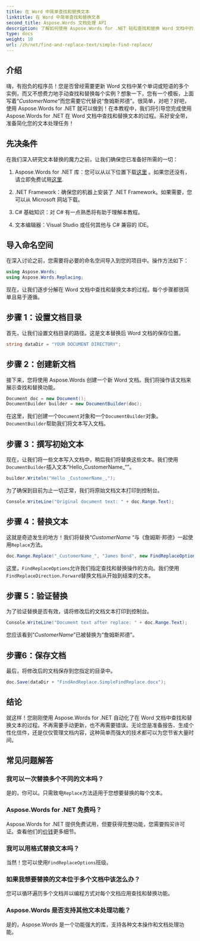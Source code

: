 ```yaml
---
title: 在 Word 中简单查找和替换文本
linktitle: 在 Word 中简单查找和替换文本
second_title: Aspose.Words 文档处理 API
description: 了解如何使用 Aspose.Words for .NET 轻松查找和替换 Word 文档中的文本。包含分步指南。
type: docs
weight: 10
url: /zh/net/find-and-replace-text/simple-find-replace/
---
```

## 介绍

嗨，有抱负的程序员！您是否曾经需要更新 Word 文档中某个单词或短语的多个实例，而又不想费力地手动查找和替换每个实例？想象一下，您有一个模板，上面写着“_CustomerName_“而您需要它代替说“詹姆斯邦德”。很简单，对吧？好吧，使用 Aspose.Words for .NET 就可以做到！在本教程中，我们将引导您完成使用 Aspose.Words for .NET 在 Word 文档中查找和替换文本的过程。系好安全带，准备简化您的文本处理任务！

## 先决条件

在我们深入研究文本替换的魔力之前，让我们确保您已准备好所需的一切：

1.  Aspose.Words for .NET 库：您可以从以下位置下载[这里](https://releases.aspose.com/words/net/) 。如果您还没有，请立即免费试用[这里](https://releases.aspose.com/).

2. .NET Framework：确保您的机器上安装了 .NET Framework。如果需要，您可以从 Microsoft 网站下载。

3. C# 基础知识：对 C# 有一点熟悉将有助于理解本教程。

4. 文本编辑器：Visual Studio 或任何其他与 C# 兼容的 IDE。

## 导入命名空间

在深入讨论之前，您需要将必要的命名空间导入到您的项目中。操作方法如下：

```csharp
using Aspose.Words;
using Aspose.Words.Replacing;
```

现在，让我们逐步分解在 Word 文档中查找和替换文本的过程。每个步骤都很简单且易于遵循。

## 步骤 1：设置文档目录

首先，让我们设置文档目录的路径。这是文本替换后 Word 文档的保存位置。

```csharp
string dataDir = "YOUR DOCUMENT DIRECTORY";
```

## 步骤 2：创建新文档

接下来，您将使用 Aspose.Words 创建一个新 Word 文档。我们将操作该文档来展示查找和替换功能。

```csharp
Document doc = new Document();
DocumentBuilder builder = new DocumentBuilder(doc);
```

在这里，我们创建一个`Document`对象和一个`DocumentBuilder`对象。`DocumentBuilder`帮助我们将文本写入文档。

## 步骤 3：撰写初始文本

现在，让我们将一些文本写入文档中，稍后我们将替换这些文本。我们使用`DocumentBuilder`插入文本“Hello_CustomerName_“”。

```csharp
builder.Writeln("Hello _CustomerName_,");
```

为了确保到目前为止一切正常，我们将原始文档文本打印到控制台。

```csharp
Console.WriteLine("Original document text: " + doc.Range.Text);
```

## 步骤 4：替换文本

这就是奇迹发生的地方！我们将替换“_CustomerName_ “与《詹姆斯·邦德》一起使用`Replace`方法。 

```csharp
doc.Range.Replace("_CustomerName_", "James Bond", new FindReplaceOptions(FindReplaceDirection.Forward));
```

这里，`FindReplaceOptions`允许我们指定查找和替换操作的方向。我们使用`FindReplaceDirection.Forward`替换文档从开始到结束的文本。

## 步骤 5：验证替换

为了验证替换是否有效，请将修改后的文档文本打印到控制台。

```csharp
Console.WriteLine("Document text after replace: " + doc.Range.Text);
```

您应该看到“_CustomerName_”已被替换为“詹姆斯邦德”。

## 步骤6：保存文档

最后，将修改后的文档保存到您指定的目录中。

```csharp
doc.Save(dataDir + "FindAndReplace.SimpleFindReplace.docx");
```

## 结论

就这样！您刚刚使用 Aspose.Words for .NET 自动化了在 Word 文档中查找和替换文本的过程。不再需要手动更新，也不再需要错误。无论您是准备报告、生成个性化信件，还是仅仅管理文档内容，这种简单而强大的技术都可以为您节省大量时间。

## 常见问题解答

### 我可以一次替换多个不同的文本吗？
是的，你可以。只需致电`Replace`方法适用于您想要替换的每个文本。

### Aspose.Words for .NET 免费吗？
Aspose.Words for .NET 提供免费试用，但要获得完整功能，您需要购买许可证。查看他们的[价钱](https://purchase.aspose.com/buy)更多细节。

### 我可以用格式替换文本吗？
当然！您可以使用`FindReplaceOptions`班级。

### 如果我想要替换的文本位于多个文档中该怎么办？
您可以循环遍历多个文档并以编程方式对每个文档应用查找和替换功能。

### Aspose.Words 是否支持其他文本处理功能？
是的，Aspose.Words 是一个功能强大的库，支持各种文本操作和文档处理功能。